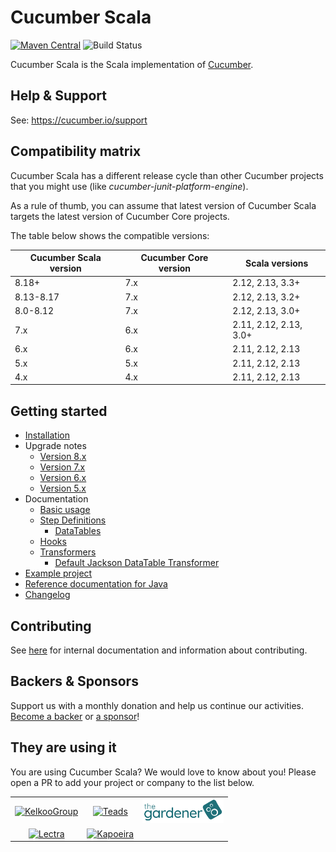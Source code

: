# Cucumber Scala

[![Maven Central](https://img.shields.io/maven-central/v/io.cucumber/cucumber-scala_2.13.svg?label=Maven%20Central)](https://search.maven.org/search?q=g:%22io.cucumber%22%20AND%20a:%22cucumber-scala_2.13%22)
![Build Status](https://github.com/cucumber/cucumber-jvm-scala/workflows/Cucumber%20Scala%20CI/badge.svg)

Cucumber Scala is the Scala implementation of [Cucumber](https://cucumber.io/).

## Help & Support

See: https://cucumber.io/support

## Compatibility matrix

Cucumber Scala has a different release cycle than other Cucumber projects that you might use
(like _cucumber-junit-platform-engine_).

As a rule of thumb, you can assume that latest version of Cucumber Scala targets the latest version
of Cucumber Core projects.

The table below shows the compatible versions:

| Cucumber Scala version | Cucumber Core version | Scala versions         |
|------------------------|-----------------------|------------------------|
| 8.18+                  | 7.x                   | 2.12, 2.13, 3.3+       |
| 8.13-8.17              | 7.x                   | 2.12, 2.13, 3.2+       |
| 8.0-8.12               | 7.x                   | 2.12, 2.13, 3.0+       |
| 7.x                    | 6.x                   | 2.11, 2.12, 2.13, 3.0+ |
| 6.x                    | 6.x                   | 2.11, 2.12, 2.13       |
| 5.x                    | 5.x                   | 2.11, 2.12, 2.13       |
| 4.x                    | 4.x                   | 2.11, 2.12, 2.13       |

## Getting started

- [Installation](./docs/install.md)
- Upgrade notes
  - [Version 8.x](docs/upgrade_v8.md)
  - [Version 7.x](docs/upgrade_v7.md)
  - [Version 6.x](docs/upgrade_v6.md)
  - [Version 5.x](docs/upgrade_v5.md)
- Documentation
  - [Basic usage](docs/usage.md)
  - [Step Definitions](docs/step_definitions.md)
    - [DataTables](docs/datatables.md)
  - [Hooks](docs/hooks.md)
  - [Transformers](docs/transformers.md)
    - [Default Jackson DataTable Transformer](docs/default_jackson_datatable_transformer.md)
- [Example project](examples/examples-junit5/README.md)
- [Reference documentation for Java](https://docs.cucumber.io/docs/cucumber/)
- [Changelog](CHANGELOG.md)

## Contributing

See [here](CONTRIBUTING.md) for internal documentation and information about contributing.

## Backers & Sponsors

Support us with a monthly donation and help us continue our activities. [Become a backer](https://opencollective.com/cucumber#backer) or [a sponsor](https://opencollective.com/cucumber#sponsor)!

## They are using it

You are using Cucumber Scala? We would love to know about you! Please open a PR to add your project or company to the list below.

||||
| :---: | :---: | :---: |       
| <a href="https://www.kelkoogroup.com"><img src="https://www.kelkoogroup.com/wp-content/uploads/2019/11/logo-1024x189-1.jpg" height="40" alt="KelkooGroup" /></a> | <a href="https://www.teads.com"><img src="https://engineering.teads.com/wp-content/uploads/2019/07/Teads_logo_Black.svg" height="40" alt="Teads" /></a> | <a href="https://github.com/KelkooGroup/theGardener"><img src="https://raw.githubusercontent.com/KelkooGroup/theGardener/master/public/images/logo.png" height="40" alt="theGardener" /></a> |
| <a href="https://github.com/lectra-tech"><img src="https://avatars.githubusercontent.com/u/42344873?s=200&v=4" height="80" alt="Lectra" /></a> | <a href="https://github.com/lectra-tech/kapoeira"><img src="https://raw.githubusercontent.com/lectra-tech/kapoeira/main/docs/logos/kapoeira_logo_text.jpg" height="80" alt="Kapoeira" /></a> | |

